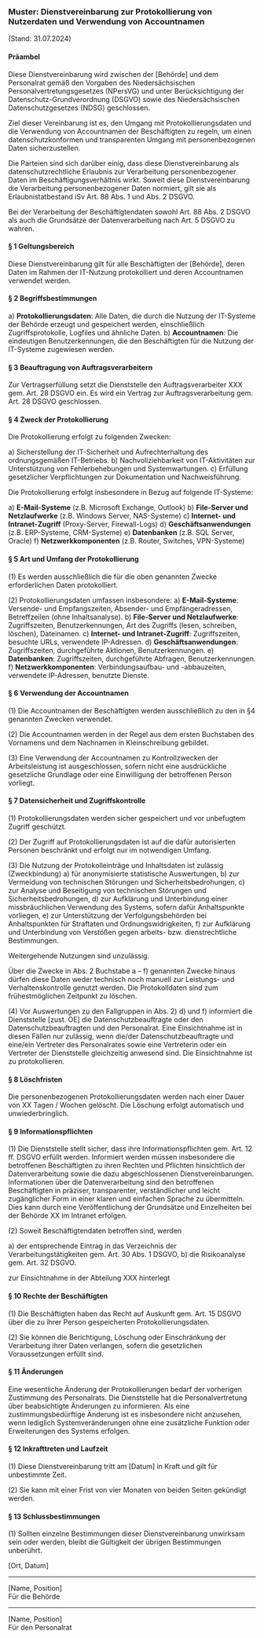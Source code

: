 ### Muster: Dienstvereinbarung zur Protokollierung von Nutzerdaten und Verwendung von Accountnamen

(Stand: 31.07.2024)

#### Präambel

Diese Dienstvereinbarung wird zwischen der [Behörde] und dem Personalrat gemäß den Vorgaben des Niedersächsischen Personalvertretungsgesetzes (NPersVG) und unter Berücksichtigung der Datenschutz-Grundverordnung (DSGVO) sowie des Niedersächsischen Datenschutzgesetzes (NDSG) geschlossen. 

Ziel dieser Vereinbarung ist es, den Umgang mit Protokollierungsdaten und die Verwendung von Accountnamen der Beschäftigten zu regeln, um einen datenschutzkonformen und transparenten Umgang mit personenbezogenen Daten sicherzustellen.

Die Parteien sind sich darüber einig, dass diese Dienstvereinbarung als datenschutzrechtliche Erlaubnis zur Verarbeitung personenbezogener Daten im Beschäftigungsverhältnis wirkt. Soweit diese Dienstvereinbarung die Verarbeitung personenbezogener Daten normiert, gilt sie als Erlaubnistatbestand iSv Art. 88 Abs. 1 und Abs. 2 DSGVO.

Bei der Verarbeitung der Beschäftigtendaten sowohl Art. 88 Abs. 2 DSGVO als auch die Grundsätze der Datenverarbeitung nach Art. 5 DSGVO zu wahren.

#### § 1 Geltungsbereich

Diese Dienstvereinbarung gilt für alle Beschäftigten der [Behörde], deren Daten im Rahmen der IT-Nutzung protokolliert und deren Accountnamen verwendet werden.

#### § 2 Begriffsbestimmungen

a) **Protokollierungsdaten**: Alle Daten, die durch die Nutzung der IT-Systeme der Behörde erzeugt und gespeichert werden, einschließlich Zugriffsprotokolle, Logfiles und ähnliche Daten.
b) **Accountnamen**: Die eindeutigen Benutzerkennungen, die den Beschäftigten für die Nutzung der IT-Systeme zugewiesen werden.

#### § 3 Beauftragung von Auftragsverarbeitern

Zur Vertragserfüllung setzt die Dienststelle den Auftragsverarbeiter XXX gem. Art. 28 DSGVO ein. Es wird ein Vertrag zur Auftragsverarbeitung gem. Art. 28 DSGVO geschlossen.

#### § 4 Zweck der Protokollierung

Die Protokollierung erfolgt zu folgenden Zwecken:

a) Sicherstellung der IT-Sicherheit und Aufrechterhaltung des ordnungsgemäßen IT-Betriebs.
b) Nachvollziehbarkeit von IT-Aktivitäten zur Unterstützung von Fehlerbehebungen und Systemwartungen.
c) Erfüllung gesetzlicher Verpflichtungen zur Dokumentation und Nachweisführung.

Die Protokollierung erfolgt insbesondere in Bezug auf folgende IT-Systeme:

a) **E-Mail-Systeme** (z.B. Microsoft Exchange, Outlook)
b) **File-Server und Netzlaufwerke** (z.B. Windows Server, NAS-Systeme)
c) **Internet- und Intranet-Zugriff** (Proxy-Server, Firewall-Logs)
d) **Geschäftsanwendungen** (z.B. ERP-Systeme, CRM-Systeme)
e) **Datenbanken** (z.B. SQL Server, Oracle)
f) **Netzwerkkomponenten** (z.B. Router, Switches, VPN-Systeme)

#### § 5 Art und Umfang der Protokollierung

(1) Es werden ausschließlich die für die oben genannten Zwecke erforderlichen Daten protokolliert.

(2) Protokollierungsdaten umfassen insbesondere: 
a) **E-Mail-Systeme**: Versende- und Empfangszeiten, Absender- und Empfängeradressen, Betreffzeilen (ohne Inhaltsanalyse).
b) **File-Server und Netzlaufwerke**: Zugriffszeiten, Benutzerkennungen, Art des Zugriffs (lesen, schreiben, löschen), Dateinamen.
c) **Internet- und Intranet-Zugriff**: Zugriffszeiten, besuchte URLs, verwendete IP-Adressen.
d) **Geschäftsanwendungen**: Zugriffszeiten, durchgeführte Aktionen, Benutzerkennungen.
e) **Datenbanken**: Zugriffszeiten, durchgeführte Abfragen, Benutzerkennungen.
f) **Netzwerkkomponenten**: Verbindungsaufbau- und -abbauzeiten, verwendete IP-Adressen, benutzte Dienste.

#### § 6 Verwendung der Accountnamen

(1) Die Accountnamen der Beschäftigten werden ausschließlich zu den in §4 genannten Zwecken verwendet.

(2) Die Accountnamen werden in der Regel aus dem ersten Buchstaben des Vornamens und dem Nachnamen in Kleinschreibung gebildet.

(3) Eine Verwendung der Accountnamen zu Kontrollzwecken der Arbeitsleistung ist ausgeschlossen, sofern nicht eine ausdrückliche gesetzliche Grundlage oder eine Einwilligung der betroffenen Person vorliegt.

#### § 7 Datensicherheit und Zugriffskontrolle

(1) Protokollierungsdaten werden sicher gespeichert und vor unbefugtem Zugriff geschützt.

(2) Der Zugriff auf Protokollierungsdaten ist auf die dafür autorisierten Personen beschränkt und erfolgt nur im notwendigen Umfang.

(3) Die Nutzung der Protokolleinträge und Inhaltsdaten ist zulässig (Zweckbindung)
a)	für anonymisierte statistische Auswertungen,
b)	zur Vermeidung von technischen Störungen und Sicherheitsbedrohungen,
c)	zur Analyse und Beseitigung von technischen Störungen und Sicherheitsbedrohungen,
d)	zur Aufklärung und Unterbindung einer missbräuchlichen Verwendung des Systems, sofern dafür Anhaltspunkte vorliegen,
e)	zur Unterstützung der Verfolgungsbehörden bei Anhaltspunkten für Straftaten und Ordnungswidrigkeiten,
f)	zur Aufklärung und Unterbindung von Verstößen gegen arbeits- bzw. dienstrechtliche Bestimmungen.

Weitergehende Nutzungen sind unzulässig. 

Über die Zwecke in Abs. 2 Buchstabe a – f) genannten Zwecke hinaus dürfen diese Daten weder technisch noch manuell zur Leistungs- und Verhaltenskontrolle genutzt werden. Die Protokolldaten sind zum frühestmöglichen Zeitpunkt zu löschen.

(4) Vor Auswertungen zu den Fallgruppen in Abs. 2) d) und f) informiert die Dienststelle [zust. OE] die Datenschutzbeauftragte oder den Datenschutzbeauftragten und den Personalrat. Eine Einsichtnahme ist in diesen Fällen nur zulässig, wenn die/der Datenschutzbeauftragte und eine/ein Vertreter des Personalrates sowie eine Vertreterin oder ein Vertreter der Dienststelle gleichzeitig anwesend sind. Die Einsichtnahme ist zu protokollieren.

#### § 8 Löschfristen

Die personenbezogenen Protokollierungsdaten werden nach einer Dauer von XX Tagen / Wochen gelöscht. Die Löschung erfolgt automatisch und unwiederbringlich.

#### § 9 Informationspflichten

(1) Die Dienststelle stellt sicher, dass ihre Informationspflichten gem. Art. 12 ff. DSGVO erfüllt werden. Informiert werden müssen insbesondere die betroffenen Beschäftigten zu ihren Rechten und Pflichten hinsichtlich der Datenverarbeitung sowie die dazu abgeschlossenen Dienstvereinbarungen. Informationen über die Datenverarbeitung sind den betroffenen Beschäftigten in präziser, transparenter, verständlicher und leicht zugänglicher Form in einer klaren und einfachen Sprache zu übermitteln. Dies kann durch eine Veröffentlichung der Grundsätze und Einzelheiten bei der Behörde XX im Intranet erfolgen.

(2) Soweit Beschäftigtendaten betroffen sind, werden

a) der entsprechende Eintrag in das Verzeichnis der Verarbeitungstätigkeiten gem. Art. 30 Abs. 1 DSGVO,
b) die Risikoanalyse gem. Art. 32 DSGVO.

zur Einsichtnahme in der Abteilung XXX hinterlegt

#### § 10 Rechte der Beschäftigten

(1) Die Beschäftigten haben das Recht auf Auskunft gem. Art. 15 DSGVO über die zu ihrer Person gespeicherten Protokollierungsdaten.

(2) Sie können die Berichtigung, Löschung oder Einschränkung der Verarbeitung ihrer Daten verlangen, sofern die gesetzlichen Voraussetzungen erfüllt sind.

#### § 11 Änderungen

Eine wesentliche Änderung der Protokollierungen bedarf der vorherigen Zustimmung des Personalrats. Die Dienststelle hat die Personalvertretung über beabsichtigte Änderungen zu informieren. Als eine zustimmungsbedürftige Änderung ist es insbesondere nicht anzusehen, wenn lediglich Systemveränderungen ohne eine zusätzliche Funktion oder Erweiterungen des Systems erfolgen.


#### § 12 Inkrafttreten und Laufzeit

(1) Diese Dienstvereinbarung tritt am [Datum] in Kraft und gilt für unbestimmte Zeit.

(2) Sie kann mit einer Frist von vier Monaten von beiden Seiten gekündigt werden.

#### § 13 Schlussbestimmungen

(1) Sollten einzelne Bestimmungen dieser Dienstvereinbarung unwirksam sein oder werden, bleibt die Gültigkeit der übrigen Bestimmungen unberührt.



[Ort, Datum]

---

[Name, Position]  
Für die Behörde

---

[Name, Position]  
Für den Personalrat
